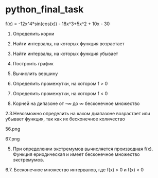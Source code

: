 # python_final_task

f(x) = -12x^4*sin(cos(x)) - 18x^3+5x^2 + 10x - 30
1. Определить корни
2. Найти интервалы, на которых функция возрастает
3. Найти интервалы, на которых функция убывает
4. Построить график
5. Вычислить вершину
6. Определить промежутки, на котором f > 0
7. Определить промежутки, на котором f < 0

1. Корней на дипазоне от -∞ до ∞ бесконечное множество

2.3.Невозможно определить на каком диапазоне возрастает или убывает функция, так как их бесконечное количество

56.png

67.png

5. При определении экстремумов вычисляется производная f(x). Функция ериодическая и имеет бесконечное множество экстремумов.

6.7. Бесконечное множество интервалов, где f(x) > 0 и f(x) < 0



